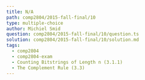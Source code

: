 ```yaml
---
title: N/A
path: comp2804/2015-fall-final/10
type: multiple-choice
author: Michiel Smid
question: comp2804/2015-fall-final/10/question.ts
solution: comp2804/2015-fall-final/10/solution.md
tags:
  - comp2804
  - comp2804-exam
  - Counting Bitstrings of Length n (3.1.1)
  - The Complement Rule (3.3)
---
```

